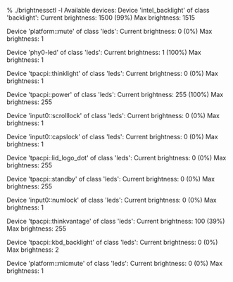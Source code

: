 % ./brightnessctl -l
Available devices:
Device 'intel_backlight' of class 'backlight':
	Current brightness: 1500 (99%)
	Max brightness: 1515

Device 'platform::mute' of class 'leds':
	Current brightness: 0 (0%)
	Max brightness: 1

Device 'phy0-led' of class 'leds':
	Current brightness: 1 (100%)
	Max brightness: 1

Device 'tpacpi::thinklight' of class 'leds':
	Current brightness: 0 (0%)
	Max brightness: 1

Device 'tpacpi::power' of class 'leds':
	Current brightness: 255 (100%)
	Max brightness: 255

Device 'input0::scrolllock' of class 'leds':
	Current brightness: 0 (0%)
	Max brightness: 1

Device 'input0::capslock' of class 'leds':
	Current brightness: 0 (0%)
	Max brightness: 1

Device 'tpacpi::lid_logo_dot' of class 'leds':
	Current brightness: 0 (0%)
	Max brightness: 255

Device 'tpacpi::standby' of class 'leds':
	Current brightness: 0 (0%)
	Max brightness: 255

Device 'input0::numlock' of class 'leds':
	Current brightness: 0 (0%)
	Max brightness: 1

Device 'tpacpi::thinkvantage' of class 'leds':
	Current brightness: 100 (39%)
	Max brightness: 255

Device 'tpacpi::kbd_backlight' of class 'leds':
	Current brightness: 0 (0%)
	Max brightness: 2

Device 'platform::micmute' of class 'leds':
	Current brightness: 0 (0%)
	Max brightness: 1

